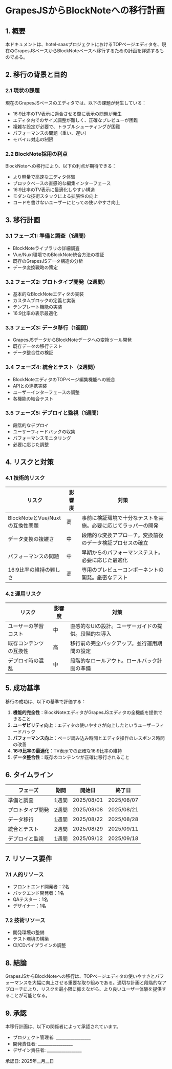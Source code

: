 # GrapesJSからBlockNoteへの移行計画

## 1. 概要

本ドキュメントは、hotel-saasプロジェクトにおけるTOPページエディタを、現在のGrapesJSベースからBlockNoteベースへ移行するための計画を詳述するものである。

## 2. 移行の背景と目的

### 2.1 現状の課題

現在のGrapesJSベースのエディタでは、以下の課題が発生している：

- 16:9比率のTV表示に適合させる際に表示の問題が発生
- エディタ内でのサイズ調整が難しく、正確なプレビューが困難
- 複雑な設定が必要で、トラブルシューティングが困難
- パフォーマンスの問題（重い、遅い）
- モバイル対応の制限

### 2.2 BlockNote採用の利点

BlockNoteへの移行により、以下の利点が期待できる：

- より軽量で高速なエディタ体験
- ブロックベースの直感的な編集インターフェース
- 16:9比率のTV表示に最適化しやすい構造
- モダンな技術スタックによる拡張性の向上
- コードを書けないユーザーにとっての使いやすさ向上

## 3. 移行計画

### 3.1 フェーズ1: 準備と調査（1週間）

- BlockNoteライブラリの詳細調査
- Vue/Nuxt環境でのBlockNote統合方法の検証
- 既存のGrapesJSデータ構造の分析
- データ変換戦略の策定

### 3.2 フェーズ2: プロトタイプ開発（2週間）

- 基本的なBlockNoteエディタの実装
- カスタムブロックの定義と実装
- テンプレート機能の実装
- 16:9比率の表示最適化

### 3.3 フェーズ3: データ移行（1週間）

- GrapesJSデータからBlockNoteデータへの変換ツール開発
- 既存データの移行テスト
- データ整合性の検証

### 3.4 フェーズ4: 統合とテスト（2週間）

- BlockNoteエディタのTOPページ編集機能への統合
- APIとの連携実装
- ユーザーインターフェースの調整
- 各機能の結合テスト

### 3.5 フェーズ5: デプロイと監視（1週間）

- 段階的なデプロイ
- ユーザーフィードバックの収集
- パフォーマンスモニタリング
- 必要に応じた調整

## 4. リスクと対策

### 4.1 技術的リスク

| リスク | 影響度 | 対策 |
|-------|-------|------|
| BlockNoteとVue/Nuxtの互換性問題 | 高 | 事前に検証環境で十分なテストを実施。必要に応じてラッパーの開発 |
| データ変換の複雑さ | 中 | 段階的な変換アプローチ。変換前後のデータ検証プロセスの確立 |
| パフォーマンスの問題 | 中 | 早期からのパフォーマンステスト。必要に応じた最適化 |
| 16:9比率の維持の難しさ | 高 | 専用のプレビューコンポーネントの開発。厳密なテスト |

### 4.2 運用リスク

| リスク | 影響度 | 対策 |
|-------|-------|------|
| ユーザーの学習コスト | 中 | 直感的なUIの設計。ユーザーガイドの提供。段階的な導入 |
| 既存コンテンツの互換性 | 高 | 移行前の完全バックアップ。並行運用期間の設定 |
| デプロイ時の混乱 | 中 | 段階的なロールアウト。ロールバック計画の準備 |

## 5. 成功基準

移行の成功は、以下の基準で評価する：

1. **機能的完全性**：BlockNoteエディタがGrapesJSエディタの全機能を提供できること
2. **ユーザビリティ向上**：エディタの使いやすさが向上したというユーザーフィードバック
3. **パフォーマンス向上**：ページ読み込み時間とエディタ操作のレスポンス時間の改善
4. **16:9比率の最適化**：TV表示での正確な16:9比率の維持
5. **データ整合性**：既存のコンテンツが正確に移行されること

## 6. タイムライン

| フェーズ | 期間 | 開始日 | 終了日 |
|---------|------|-------|-------|
| 準備と調査 | 1週間 | 2025/08/01 | 2025/08/07 |
| プロトタイプ開発 | 2週間 | 2025/08/08 | 2025/08/21 |
| データ移行 | 1週間 | 2025/08/22 | 2025/08/28 |
| 統合とテスト | 2週間 | 2025/08/29 | 2025/09/11 |
| デプロイと監視 | 1週間 | 2025/09/12 | 2025/09/18 |

## 7. リソース要件

### 7.1 人的リソース

- フロントエンド開発者：2名
- バックエンド開発者：1名
- QAテスター：1名
- デザイナー：1名

### 7.2 技術リソース

- 開発環境の整備
- テスト環境の構築
- CI/CDパイプラインの調整

## 8. 結論

GrapesJSからBlockNoteへの移行は、TOPページエディタの使いやすさとパフォーマンスを大幅に向上させる重要な取り組みである。適切な計画と段階的なアプローチにより、リスクを最小限に抑えながら、より良いユーザー体験を提供することが可能となる。

## 9. 承認

本移行計画は、以下の関係者によって承認されています。

- プロジェクト管理者: _________________
- 開発責任者: _________________
- デザイン責任者: _________________

承認日: 2025年__月__日

